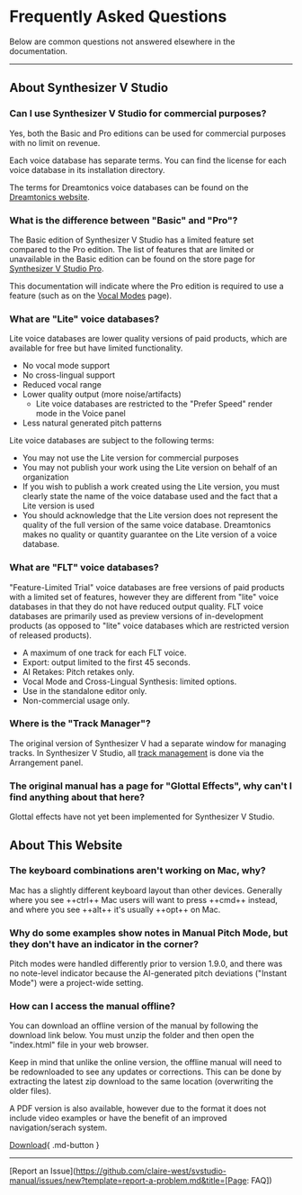 # Frequently Asked Questions

Below are common questions not answered elsewhere in the documentation.

---

## About Synthesizer V Studio

### Can I use Synthesizer V Studio for commercial purposes?
Yes, both the Basic and Pro editions can be used for commercial purposes with no limit on revenue.

Each voice database has separate terms. You can find the license for each voice database in its installation directory.

The terms for Dreamtonics voice databases can be found on the [Dreamtonics website](https://dreamtonics.com/en/terms/).

### What is the difference between "Basic" and "Pro"?

The Basic edition of Synthesizer V Studio has a limited feature set compared to the Pro edition. The list of features that are limited or unavailable in the Basic edition can be found on the store page for [Synthesizer V Studio Pro](https://store.dreamtonics.com/product/editor-svstudio-pro/).

This documentation will indicate where the Pro edition is required to use a feature (such as on the [Vocal Modes](ai-functions/vocal-modes.md) page).

### What are "Lite" voice databases?
Lite voice databases are lower quality versions of paid products, which are available for free but have limited functionality.

- No vocal mode support
- No cross-lingual support
- Reduced vocal range
- Lower quality output (more noise/artifacts)
    - Lite voice databases are restricted to the "Prefer Speed" render mode in the Voice panel
- Less natural generated pitch patterns

Lite voice databases are subject to the following terms:

- You may not use the Lite version for commercial purposes
- You may not publish your work using the Lite version on behalf of an organization
- If you wish to publish a work created using the Lite version, you must clearly state the name of the voice database used and the fact that a Lite version is used
- You should acknowledge that the Lite version does not represent the quality of the full version of the same voice database. Dreamtonics makes no quality or quantity guarantee on the Lite version of a voice database.

### What are "FLT" voice databases?
"Feature-Limited Trial" voice databases are free versions of paid products with a limited set of features, however they are different from "lite" voice databases in that they do not have reduced output quality. FLT voice databases are primarily used as preview versions of in-development products (as opposed to "lite" voice databases which are restricted version of released products).

- A maximum of one track for each FLT voice.
- Export: output limited to the first 45 seconds.
- AI Retakes: Pitch retakes only.
- Vocal Mode and Cross-Lingual Synthesis: limited options.
- Use in the standalone editor only.
- Non-commercial usage only.

### Where is the "Track Manager"?

The original version of Synthesizer V had a separate window for managing tracks. In Synthesizer V Studio, all [track management](quickstart/managing-tracks.md) is done via the Arrangement panel.

### The original manual has a page for "Glottal Effects", why can't I find anything about that here?

Glottal effects have not yet been implemented for Synthesizer V Studio.

## About This Website

### The keyboard combinations aren't working on Mac, why?

Mac has a slightly different keyboard layout than other devices. Generally where you see ++ctrl++ Mac users will want to press ++cmd++ instead, and where you see ++alt++ it's usually ++opt++ on Mac.

### Why do some examples show notes in Manual Pitch Mode, but they don't have an indicator in the corner?

Pitch modes were handled differently prior to version 1.9.0, and there was no note-level indicator because the AI-generated pitch deviations ("Instant Mode") were a project-wide setting.

### How can I access the manual offline?

You can download an offline version of the manual by following the download link below. You must unzip the folder and then open the "index.html" file in your web browser.

Keep in mind that unlike the online version, the offline manual will need to be redownloaded to see any updates or corrections. This can be done by extracting the latest zip download to the same location (overwriting the older files).

A PDF version is also available, however due to the format it does not include video examples or have the benefit of an improved navigation/serach system.

[Download](https://github.com/claire-west/svstudio-manual/releases/tag/latest){ .md-button }

---

[Report an Issue](https://github.com/claire-west/svstudio-manual/issues/new?template=report-a-problem.md&title=[Page: FAQ])
